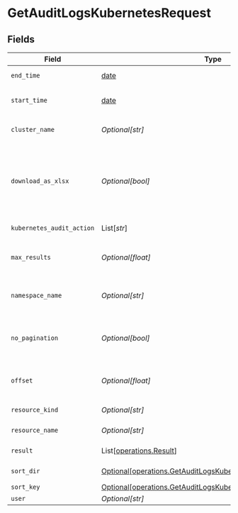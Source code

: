 # GetAuditLogsKubernetesRequest


## Fields

| Field                                                                                                                              | Type                                                                                                                               | Required                                                                                                                           | Description                                                                                                                        |
| ---------------------------------------------------------------------------------------------------------------------------------- | ---------------------------------------------------------------------------------------------------------------------------------- | ---------------------------------------------------------------------------------------------------------------------------------- | ---------------------------------------------------------------------------------------------------------------------------------- |
| `end_time`                                                                                                                         | [date](https://docs.python.org/3/library/datetime.html#date-objects)                                                               | :heavy_check_mark:                                                                                                                 | End date of the query                                                                                                              |
| `start_time`                                                                                                                       | [date](https://docs.python.org/3/library/datetime.html#date-objects)                                                               | :heavy_check_mark:                                                                                                                 | Start date of the query                                                                                                            |
| `cluster_name`                                                                                                                     | *Optional[str]*                                                                                                                    | :heavy_minus_sign:                                                                                                                 | the cluster name to filter by                                                                                                      |
| `download_as_xlsx`                                                                                                                 | *Optional[bool]*                                                                                                                   | :heavy_minus_sign:                                                                                                                 | When true, the API will return an xlsx file, and pagination will be ignored                                                        |
| `kubernetes_audit_action`                                                                                                          | List[*str*]                                                                                                                        | :heavy_minus_sign:                                                                                                                 | Kubernetes audit action                                                                                                            |
| `max_results`                                                                                                                      | *Optional[float]*                                                                                                                  | :heavy_minus_sign:                                                                                                                 | The number of entries to return (pagination)                                                                                       |
| `namespace_name`                                                                                                                   | *Optional[str]*                                                                                                                    | :heavy_minus_sign:                                                                                                                 | the namespace name to filter by                                                                                                    |
| `no_pagination`                                                                                                                    | *Optional[bool]*                                                                                                                   | :heavy_minus_sign:                                                                                                                 | When true, the pagination params will be ignored                                                                                   |
| `offset`                                                                                                                           | *Optional[float]*                                                                                                                  | :heavy_minus_sign:                                                                                                                 | Return entries from this offset (pagination)                                                                                       |
| `resource_kind`                                                                                                                    | *Optional[str]*                                                                                                                    | :heavy_minus_sign:                                                                                                                 | Resource kind                                                                                                                      |
| `resource_name`                                                                                                                    | *Optional[str]*                                                                                                                    | :heavy_minus_sign:                                                                                                                 | Resource name                                                                                                                      |
| `result`                                                                                                                           | List[[operations.Result](../../models/operations/result.md)]                                                                       | :heavy_minus_sign:                                                                                                                 | event result filter                                                                                                                |
| `sort_dir`                                                                                                                         | [Optional[operations.GetAuditLogsKubernetesQueryParamSortDir]](../../models/operations/getauditlogskubernetesqueryparamsortdir.md) | :heavy_minus_sign:                                                                                                                 | sorting direction                                                                                                                  |
| `sort_key`                                                                                                                         | [Optional[operations.GetAuditLogsKubernetesQueryParamSortKey]](../../models/operations/getauditlogskubernetesqueryparamsortkey.md) | :heavy_minus_sign:                                                                                                                 | sort key                                                                                                                           |
| `user`                                                                                                                             | *Optional[str]*                                                                                                                    | :heavy_minus_sign:                                                                                                                 | User name                                                                                                                          |